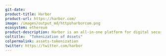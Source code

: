```yaml
---
git-date: 
product-title: Harbor
product-url: https://harbor.com/
image: /images/output_md/httpsharborcom.png
ecosystem: ethereum
product-description: Harbor is an all-in-one platform for digital securities such as funds, private equity, and commercial real estate.
coltitle:  "Tokenization of Assets"
colpermalink: assets-tokenization
twitter: https://twitter.com/harbor
---
```

